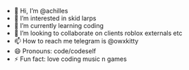 - 👋 Hi, I’m @achilles
- 👀 I’m interested in skid larps
- 🌱 I’m currently learning coding
- 💞️ I’m looking to collaborate on clients roblox externals etc
- 📫 How to reach me telegram is @owxkitty
- 😄 Pronouns: code/codeself
- ⚡ Fun fact: love coding music n games

<!---
slothwhisperer1290/slothwhisperer1290 is a ✨ special ✨ repository because its `README.md` (this file) appears on your GitHub profile.
You can click the Preview link to take a look at your changes.
--->
